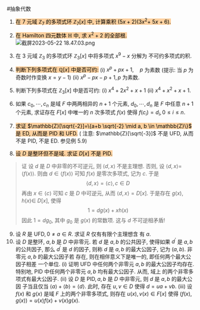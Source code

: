 #抽象代数 


1. <mark style="background: #FFB86CA6;">在 7 元域 $\mathbb{Z}_7$ 的多项式环 $\mathbb{Z}_7[x]$ 中, 计算乘积 $(5 x+2)\left(3 x^2+\right.$ $5 x+6)$.</mark>
2. <mark style="background: #FFB86CA6;">在 Hamilton 四元数体 $\mathbb{H}$ 中, 求 $x^2+2$ 的全部根.</mark>
	![截屏2023-05-22 18.47.03.png](https://obsidian-1317758465.cos.ap-shanghai.myqcloud.com/images/%E6%88%AA%E5%B1%8F2023-05-22%2018.47.03.png)

3. 在 3 元域 $\mathbb{Z}_3$ 的多项式环 $\mathbb{Z}_3[x]$ 中将多项式 $x^9-x$ 分解为 不可约多项式的积.
4. <mark style="background: #FFB86CA6;">判断下列多项式在 $\mathbb{Q}[x]$ 中是否可约:</mark>
(i) $x^p+p x+1, \quad p$ 为素数 (提示: 当 $p$ 为奇数时作变换 $x=y-1)$
(ii) $x^p-p x-p+1, p$ 为素数.
5. 判断下列多项式在 $\mathbb{Z}_3[x]$ 中是否可约:
(i) $x^4+2 x^2+x+1$
(ii) $x^4+x^2+x+1$.
6. 如果 $c_0, \cdots, c_n$ 是域 $F$ 中两两相异的 $n+1$ 个元素, $d_0, \cdots, d_n$ 是 $F$ 中任意 $n+1$ 个元素, 求证存在 $F[x]$ 中唯一的 $n$ 次多项式 $f(x)$ 使得 $f\left(c_i\right)=d_i, 0 \leqslant i \leqslant n$.

7. <mark style="background: #FFB86CA6;">求证 $\mathbb{Z}[\sqrt{-2}]=\{a+b \sqrt{-2} \mid a, b \in \mathbb{Z}\}$ 是 $\mathrm{ED}$, 从而是 $\mathrm{PID}$ 和 UFD.</mark>
( 注意: $\mathbb{Z}[\sqrt{-3}]$ 不是 $\mathrm{UFD}$, 从而不是 $\mathrm{PID}$, 不是 $\mathrm{ED}$. 参见例 $5.9)$
8. <mark style="background: #FFB86CA6;"> 设 $D$ 是整环但不是域. 求证 $D[x]$ 不是 $\mathrm{PID}$.</mark>
>证 设 $d$ 是 $D$ 中非零的不可逆元, 则 $\langle d, x\rangle$ 不是主理想. 否则, 设 $\langle d, x\rangle=$ $\langle f(x)\rangle$. 则由 $d \in\langle f(x)\rangle$ 可知 $f(x)$ 是零次多项式, 记为 $c$. 于是
>$$
\langle d, x\rangle=\langle c\rangle, c \in D
>$$
>再由 $x \in\langle c\rangle$ 可知 $c$ 是 $D$ 中可逆元, 从而 $\langle d, x\rangle=D[x]$. 于是存在 $g(x), h(x) \in$ $D[x]$, 使得
>$$
1=d g(x)+x h(x)
>$$
>因此 $1=d g_0$, 其中 $g_0$ 是 $g(x)$ 的常数项. 这与 $d$ 不可逆相矛盾!


9. 设 $R$ 是 $\mathrm{UFD}, 0 \neq a \in R$. 求证 $R$ 仅有有限个主理想含 有 $a$.
10. 设 $D$ 是整环, $a, b$ 是 $D$ 中非零元. 若 $d$ 是 $a, b$ 的公共因子, 使得如果 $d^{\prime}$ 是 $a, b$ 的公共因子, 那么 $d^{\prime}$ 是 $d$ 的因子, 则称 $d$ 是 $a, b$ 的最大公因子, 记为 $(a, b)$. 非零元 $a, b$ 的最大公因子若 存在, 则在相伴意义下是唯一的, 即任何两个最大公因子相差 一个单位.
(i) 证明 UFD 中任何两个非零元 $a, b$ 的最大公因子均存在. 特别地, PID 中任何两个非零元 $a, b$ 均有最大公因子. 从而, 域上 的两个非零多项式有最大公因子.
(ii) 设 $D$ 是 $\mathrm{PID}, a, b$ 是 $D$ 中非零元, 则 $d$ 是 $a, b$ 的最大公因 子当且仅当 $\langle a\rangle+\langle b\rangle=\langle d\rangle$. 此时, 存在 $u, v \in D$ 使得 $d=u a+v b$.
(iii) 设 $f(x)$ 和 $g(x)$ 是域 $F$ 上的两个非零多项式, 则存在 $u(x), v(x) \in F[x]$ 使得 $(f(x), g(x))=u(x) f(x)+v(x) g(x)$.




